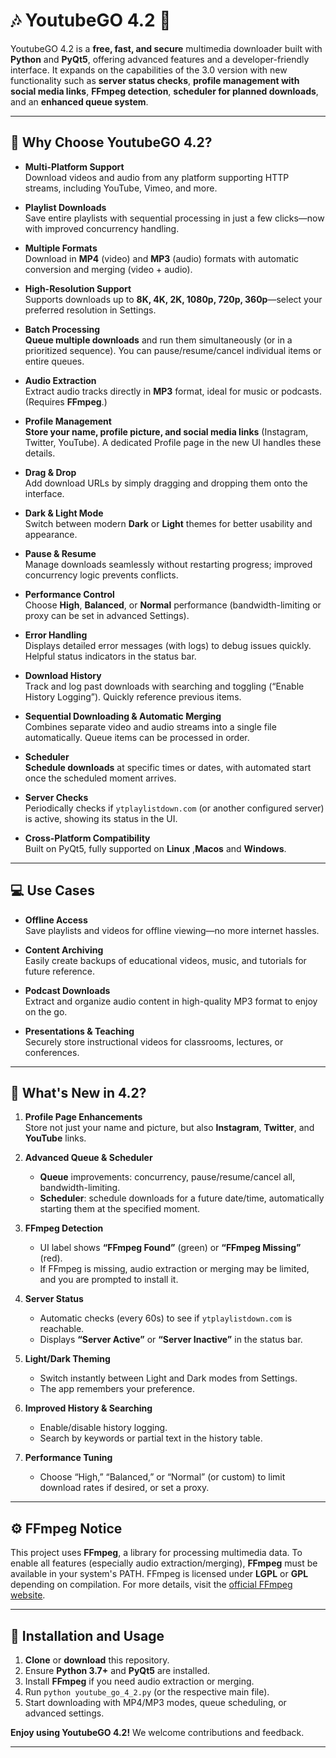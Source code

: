 # 🎶 YoutubeGO 4.2 🎥

YoutubeGO 4.2 is a **free, fast, and secure** multimedia downloader built with **Python** and **PyQt5**, offering advanced features and a developer-friendly interface. It expands on the capabilities of the 3.0 version with new functionality such as **server status checks**, **profile management with social media links**, **FFmpeg detection**, **scheduler for planned downloads**, and an **enhanced queue system**.

---

## 🌟 Why Choose YoutubeGO 4.2?

- **Multi-Platform Support**  
  Download videos and audio from any platform supporting HTTP streams, including YouTube, Vimeo, and more.

- **Playlist Downloads**  
  Save entire playlists with sequential processing in just a few clicks—now with improved concurrency handling.

- **Multiple Formats**  
  Download in **MP4** (video) and **MP3** (audio) formats with automatic conversion and merging (video + audio).

- **High-Resolution Support**  
  Supports downloads up to **8K, 4K, 2K, 1080p, 720p, 360p**—select your preferred resolution in Settings.

- **Batch Processing**  
  **Queue multiple downloads** and run them simultaneously (or in a prioritized sequence). You can pause/resume/cancel individual items or entire queues.

- **Audio Extraction**  
  Extract audio tracks directly in **MP3** format, ideal for music or podcasts. (Requires **FFmpeg**.)

- **Profile Management**  
  **Store your name, profile picture, and social media links** (Instagram, Twitter, YouTube). A dedicated Profile page in the new UI handles these details.

- **Drag & Drop**  
  Add download URLs by simply dragging and dropping them onto the interface.

- **Dark & Light Mode**  
  Switch between modern **Dark** or **Light** themes for better usability and appearance.

- **Pause & Resume**  
  Manage downloads seamlessly without restarting progress; improved concurrency logic prevents conflicts.

- **Performance Control**  
  Choose **High**, **Balanced**, or **Normal** performance (bandwidth-limiting or proxy can be set in advanced Settings).

- **Error Handling**  
  Displays detailed error messages (with logs) to debug issues quickly. Helpful status indicators in the status bar.

- **Download History**  
  Track and log past downloads with searching and toggling (“Enable History Logging”). Quickly reference previous items.

- **Sequential Downloading & Automatic Merging**  
  Combines separate video and audio streams into a single file automatically. Queue items can be processed in order.

- **Scheduler**  
  **Schedule downloads** at specific times or dates, with automated start once the scheduled moment arrives.

- **Server Checks**  
  Periodically checks if `ytplaylistdown.com` (or another configured server) is active, showing its status in the UI.

- **Cross-Platform Compatibility**  
  Built on PyQt5, fully supported on **Linux** ,**Macos** and **Windows**.

---

## 💻 Use Cases

- **Offline Access**  
  Save playlists and videos for offline viewing—no more internet hassles.

- **Content Archiving**  
  Easily create backups of educational videos, music, and tutorials for future reference.

- **Podcast Downloads**  
  Extract and organize audio content in high-quality MP3 format to enjoy on the go.

- **Presentations & Teaching**  
  Securely store instructional videos for classrooms, lectures, or conferences.

---

## 🚀 What's New in 4.2?

1. **Profile Page Enhancements**  
   Store not just your name and picture, but also **Instagram**, **Twitter**, and **YouTube** links.

2. **Advanced Queue & Scheduler**  
   - **Queue** improvements: concurrency, pause/resume/cancel all, bandwidth-limiting.  
   - **Scheduler**: schedule downloads for a future date/time, automatically starting them at the specified moment.

3. **FFmpeg Detection**  
   - UI label shows **“FFmpeg Found”** (green) or **“FFmpeg Missing”** (red).  
   - If FFmpeg is missing, audio extraction or merging may be limited, and you are prompted to install it.

4. **Server Status**  
   - Automatic checks (every 60s) to see if `ytplaylistdown.com` is reachable.  
   - Displays **“Server Active”** or **“Server Inactive”** in the status bar.

5. **Light/Dark Theming**  
   - Switch instantly between Light and Dark modes from Settings.  
   - The app remembers your preference.

6. **Improved History & Searching**  
   - Enable/disable history logging.  
   - Search by keywords or partial text in the history table.

7. **Performance Tuning**  
   - Choose “High,” “Balanced,” or “Normal” (or custom) to limit download rates if desired, or set a proxy.

---

## ⚙️ FFmpeg Notice

This project uses **FFmpeg**, a library for processing multimedia data. To enable all features (especially audio extraction/merging), **FFmpeg** must be available in your system's PATH. FFmpeg is licensed under **LGPL** or **GPL** depending on compilation. For more details, visit the [official FFmpeg website](https://ffmpeg.org).

---

## 🔧 Installation and Usage

1. **Clone** or **download** this repository.
2. Ensure **Python 3.7+** and **PyQt5** are installed.
3. Install **FFmpeg** if you need audio extraction or merging.
4. Run `python youtube_go_4_2.py` (or the respective main file).
5. Start downloading with MP4/MP3 modes, queue scheduling, or advanced settings.

**Enjoy using YoutubeGO 4.2!** We welcome contributions and feedback.

---


